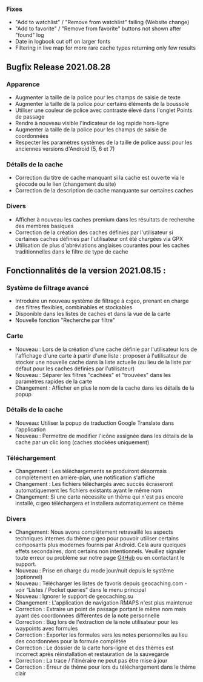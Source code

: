 ### Fixes
- "Add to watchlist" / "Remove from watchlist" failing (Website change)
- "Add to favorite" / "Remove from favorite" buttons not shown after "found" log
- Date in logbook cut off on larger fonts
- Filtering in live map for more rare cache types returning only few results

## Bugfix Release 2021.08.28

### Apparence
- Augmenter la taille de la police pour les champs de saisie de texte
- Augmenter la taille de la police pour certains éléments de la boussole
- Utiliser une couleur de police avec contraste élevé dans l'onglet Points de passage
- Rendre à nouveau visible l'indicateur de log rapide hors-ligne
- Augmenter la taille de la police pour les champs de saisie de coordonnées
- Respecter les paramètres systèmes de la taille de police aussi pour les anciennes versions d'Android (5, 6 et 7)

### Détails de la cache
- Correction du titre de cache manquant si la cache est ouverte via le géocode ou le lien (changement du site)
- Correction de la description de cache manquante sur certaines caches

### Divers
- Afficher à nouveau les caches premium dans les résultats de recherche des membres basiques
- Correction de la création des caches définies par l'utilisateur si certaines caches définies par l'utilisateur ont été chargées via GPX
- Utilisation de plus d'abréviations anglaises courantes pour les caches traditionnelles dans le filtre de type de cache

## Fonctionnalités de la version 2021.08.15 :

### Système de filtrage avancé
- Introduire un nouveau système de filtrage à c:geo, prenant en charge des filtres flexibles, combinables et stockables
- Disponible dans les listes de caches et dans la vue de la carte
- Nouvelle fonction "Recherche par filtre"

### Carte
- Nouveau : Lors de la création d'une cache définie par l'utilisateur lors de l'affichage d'une carte à partir d'une liste : proposer à l'utilisateur de stocker une nouvelle cache dans la liste actuelle (au lieu de la liste par défaut pour les caches définies par l'utilisateur)
- Nouveau : Séparer les filtres "cachées" et "trouvées" dans les paramètres rapides de la carte
- Changement : Afficher en plus le nom de la cache dans les détails de la popup

### Détails de la cache
- Nouveau: Utiliser la popup de traduction Google Translate dans l'application
- Nouveau : Permettre de modifier l'icône assignée dans les détails de la cache par un clic long (caches stockées uniquement)

### Téléchargement
- Changement : Les téléchargements se produiront désormais complètement en arrière-plan, une notification s'affiche
- Changement : Les fichiers téléchargés avec succès écraseront automatiquement les fichiers existants ayant le même nom
- Changement: Si une carte nécessite un thème qui n'est pas encore installé, c:geo téléchargera et installera automatiquement ce thème

### Divers
- Changement: Nous avons complètement retravaillé les aspects techniques internes du thème c:geo pour pouvoir utiliser certains composants plus modernes fournis par Android. Cela aura quelques effets secondaires, dont certains non intentionnels. Veuillez signaler toute erreur ou problème sur notre page [GitHub](https://www.github.com/cgeo/cgeo/issues) ou en contactant le support.
- Nouveau : Prise en charge du mode jour/nuit depuis le système (optionnel)
- Nouveau : Télécharger les listes de favoris depuis geocaching.com - voir “Listes / Pocket queries” dans le menu principal
- Nouveau : Ignorer le support de geocaching.su
- Changement : L'application de navigation RMAPS n'est plus maintenue
- Correction : Extraire un point de passage portant le même nom mais ayant des coordonnées différentes de la note personnelle
- Correction : Bug lors de l'extraction de la note utilisateur pour les waypoints avec formules
- Correction : Exporter les formules vers les notes personnelles au lieu des coordonnées pour la formule complétée
- Correction : Le dossier de la carte hors-ligne et des thèmes est incorrect après réinstallation et restauration de la sauvegarde
- Correction : La trace / l'itinéraire ne peut pas être mise à jour
- Correction : Erreur de thème pour lors du téléchargement dans le thème clair
